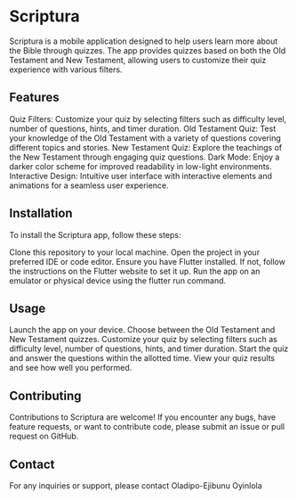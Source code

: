 # Scriptura

Scriptura is a mobile application designed to help users learn more about the Bible through quizzes. The app provides quizzes based on both the Old Testament and New Testament, allowing users to customize their quiz experience with various filters.

## Features

Quiz Filters: Customize your quiz by selecting filters such as difficulty level, number of questions, hints, and timer duration.
Old Testament Quiz: Test your knowledge of the Old Testament with a variety of questions covering different topics and stories.
New Testament Quiz: Explore the teachings of the New Testament through engaging quiz questions.
Dark Mode: Enjoy a darker color scheme for improved readability in low-light environments.
Interactive Design: Intuitive user interface with interactive elements and animations for a seamless user experience.

## Installation

To install the Scriptura app, follow these steps:

Clone this repository to your local machine.
Open the project in your preferred IDE or code editor.
Ensure you have Flutter installed. If not, follow the instructions on the Flutter website to set it up.
Run the app on an emulator or physical device using the flutter run command.

## Usage

Launch the app on your device.
Choose between the Old Testament and New Testament quizzes.
Customize your quiz by selecting filters such as difficulty level, number of questions, hints, and timer duration.
Start the quiz and answer the questions within the allotted time.
View your quiz results and see how well you performed.

## Contributing

Contributions to Scriptura are welcome! If you encounter any bugs, have feature requests, or want to contribute code, please submit an issue or pull request on GitHub.

## Contact

For any inquiries or support, please contact Oladipo-Ejibunu Oyinlola
